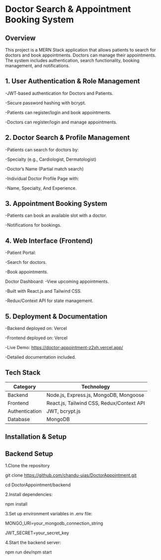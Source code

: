 # Doctor Search & Appointment Booking System

## Overview

This project is a MERN Stack application that allows patients to search for doctors and book appointments. Doctors can  manage their appointments. The system includes authentication, search functionality, booking management, and notifications.

## 1. User Authentication & Role Management

-JWT-based authentication for Doctors and Patients.

-Secure password hashing with bcrypt.

-Patients can register/login and book appointments.

-Doctors can register/login and manage appointments.

## 2. Doctor Search & Profile Management

-Patients can search for doctors by:

-Specialty (e.g., Cardiologist, Dermatologist)

-Doctor’s Name (Partial match search)

-Individual Doctor Profile Page with:

-Name, Specialty, And Experience.
## 3. Appointment Booking System
-Patients can book an available slot with a doctor.

-Notifications for bookings.
## 4. Web Interface (Frontend)

-Patient Portal:

-Search for doctors.

-Book appointments.

Doctor Dashboard:
-View upcoming appointments.

-Built with React.js and Tailwind CSS.

-Redux/Context API for state management.
## 5. Deployment & Documentation

-Backend deployed on: Vercel

-Frontend deployed on: Vercel

-Live Demo: https://doctor-appointment-z2xh.vercel.app/

-Detailed documentation included.

## Tech Stack
| Category |Technology |
|----------|----------|
| Backend | Node.js, Express.js, MongoDB, Mongoose  | 
| Frontend  |React.js, Tailwind CSS, Redux/Context API   | 
| Authentication | JWT, bcrypt.js | 
| Database  |MongoDB   | 

## Installation & Setup

## Backend Setup

1.Clone the repository

git clone https://github.com/chandu-uias/DoctorAppointment.git

cd DoctorAppointment/backend

2.Install dependencies:

  npm install
  
3.Set up environment variables in .env file:

  MONGO_URI=your_mongodb_connection_string
  
  JWT_SECRET=your_secret_key


4.Start the backend server:

  npm run dev/npm start

